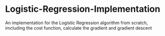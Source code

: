 # Logistic-Regression-Implementation
An implementation for the Logistic Regression algorithm from scratch, imcluding the cost function, calculate the gradient and gradient descent
